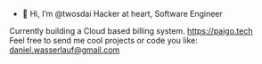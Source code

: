 - 👋 Hi, I’m @twosdai
Hacker at heart, Software Engineer

Currently building a Cloud based billing system. https://paigo.tech   
Feel free to send me cool projects or code you like: daniel.wasserlauf@gmail.com


<!---
twosdai/twosdai is a ✨ special ✨ repository because its `README.md` (this file) appears on your GitHub profile.
You can click the Preview link to take a look at your changes.
--->
